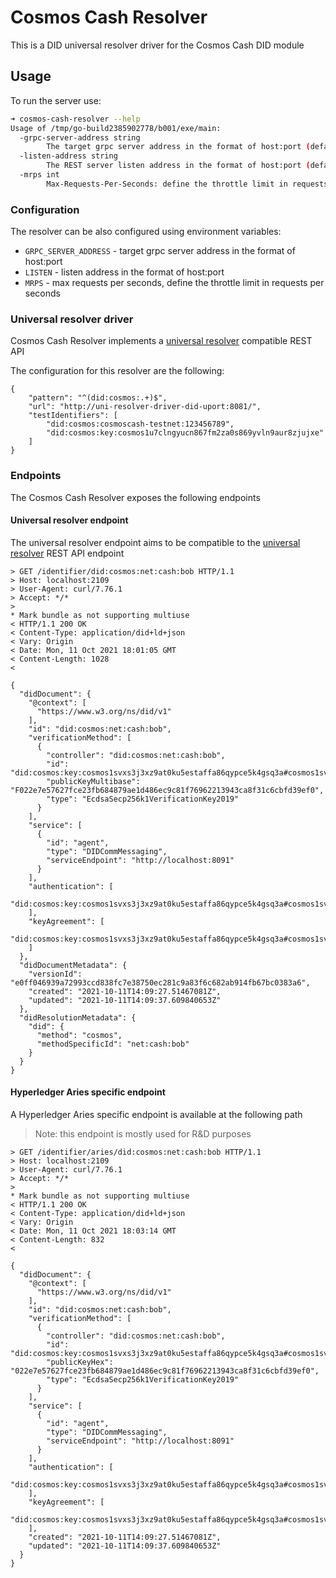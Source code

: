 # Cosmos Cash Resolver

This is a DID universal resolver driver for the Cosmos Cash DID module 


## Usage

To run the server use:

```sh
➜ cosmos-cash-resolver --help
Usage of /tmp/go-build2385902778/b001/exe/main:
  -grpc-server-address string
    	The target grpc server address in the format of host:port (default "localhost:9090")
  -listen-address string
    	The REST server listen address in the format of host:port (default "0.0.0.0:2109")
  -mrps int
    	Max-Requests-Per-Seconds: define the throttle limit in requests per seconds (default 10)
```

### Configuration

The resolver can be also configured using environment variables:

- `GRPC_SERVER_ADDRESS` - target grpc server address in the format of host:port
- `LISTEN` - listen address in the format of host:port 
- `MRPS` - max requests per seconds, define the throttle limit in requests per seconds



### Universal resolver driver 

Cosmos Cash Resolver implements a [universal resolver](https://github.com/decentralized-identity/universal-resolver) compatible REST API

The configuration for this resolver are the following:

```
{
    "pattern": "^(did:cosmos:.+)$",
    "url": "http://uni-resolver-driver-did-uport:8081/",
    "testIdentifiers": [
        "did:cosmos:cosmoscash-testnet:123456789",
        "did:cosmos:key:cosmos1u7clngyucn867fm2za0s869yvln9aur8zjujxe"
    ]
}
```

### Endpoints

The Cosmos Cash Resolver exposes the following endpoints

#### Universal resolver endpoint

The universal resolver endpoint aims to be compatible to the [universal resolver](https://github.com/decentralized-identity/universal-resolver) REST API endpoint

```curl
> GET /identifier/did:cosmos:net:cash:bob HTTP/1.1
> Host: localhost:2109
> User-Agent: curl/7.76.1
> Accept: */*
> 
* Mark bundle as not supporting multiuse
< HTTP/1.1 200 OK
< Content-Type: application/did+ld+json
< Vary: Origin
< Date: Mon, 11 Oct 2021 18:01:05 GMT
< Content-Length: 1028
< 

{
  "didDocument": {
    "@context": [
      "https://www.w3.org/ns/did/v1"
    ],
    "id": "did:cosmos:net:cash:bob",
    "verificationMethod": [
      {
        "controller": "did:cosmos:net:cash:bob",
        "id": "did:cosmos:key:cosmos1svxs3j3xz9at0ku5estaffa86qypce5k4gsq3a#cosmos1svxs3j3xz9at0ku5estaffa86qypce5k4gsq3a",
        "publicKeyMultibase": "F022e7e57627fce23fb684879ae1d486ec9c81f76962213943ca8f31c6cbfd39ef0",
        "type": "EcdsaSecp256k1VerificationKey2019"
      }
    ],
    "service": [
      {
        "id": "agent",
        "type": "DIDCommMessaging",
        "serviceEndpoint": "http://localhost:8091"
      }
    ],
    "authentication": [
      "did:cosmos:key:cosmos1svxs3j3xz9at0ku5estaffa86qypce5k4gsq3a#cosmos1svxs3j3xz9at0ku5estaffa86qypce5k4gsq3a"
    ],
    "keyAgreement": [
      "did:cosmos:key:cosmos1svxs3j3xz9at0ku5estaffa86qypce5k4gsq3a#cosmos1svxs3j3xz9at0ku5estaffa86qypce5k4gsq3a"
    ]
  },
  "didDocumentMetadata": {
    "versionId": "e0ff046939a72993ccd838fc7e38750ec281c9a83f6c682ab914fb67bc0383a6",
    "created": "2021-10-11T14:09:27.51467081Z",
    "updated": "2021-10-11T14:09:37.609840653Z"
  },
  "didResolutionMetadata": {
    "did": {
      "method": "cosmos",
      "methodSpecificId": "net:cash:bob"
    }
  }
}

```

#### Hyperledger Aries specific endpoint 

A Hyperledger Aries specific endpoint is available at the following path

> Note: this endpoint is mostly used for R&D purposes

```curl
> GET /identifier/aries/did:cosmos:net:cash:bob HTTP/1.1
> Host: localhost:2109
> User-Agent: curl/7.76.1
> Accept: */*
> 
* Mark bundle as not supporting multiuse
< HTTP/1.1 200 OK
< Content-Type: application/did+ld+json
< Vary: Origin
< Date: Mon, 11 Oct 2021 18:03:14 GMT
< Content-Length: 832
< 

{
  "didDocument": {
    "@context": [
      "https://www.w3.org/ns/did/v1"
    ],
    "id": "did:cosmos:net:cash:bob",
    "verificationMethod": [
      {
        "controller": "did:cosmos:net:cash:bob",
        "id": "did:cosmos:key:cosmos1svxs3j3xz9at0ku5estaffa86qypce5k4gsq3a#cosmos1svxs3j3xz9at0ku5estaffa86qypce5k4gsq3a",
        "publicKeyHex": "022e7e57627fce23fb684879ae1d486ec9c81f76962213943ca8f31c6cbfd39ef0",
        "type": "EcdsaSecp256k1VerificationKey2019"
      }
    ],
    "service": [
      {
        "id": "agent",
        "type": "DIDCommMessaging",
        "serviceEndpoint": "http://localhost:8091"
      }
    ],
    "authentication": [
      "did:cosmos:key:cosmos1svxs3j3xz9at0ku5estaffa86qypce5k4gsq3a#cosmos1svxs3j3xz9at0ku5estaffa86qypce5k4gsq3a"
    ],
    "keyAgreement": [
      "did:cosmos:key:cosmos1svxs3j3xz9at0ku5estaffa86qypce5k4gsq3a#cosmos1svxs3j3xz9at0ku5estaffa86qypce5k4gsq3a"
    ],
    "created": "2021-10-11T14:09:27.51467081Z",
    "updated": "2021-10-11T14:09:37.609840653Z"
  }
}
```
